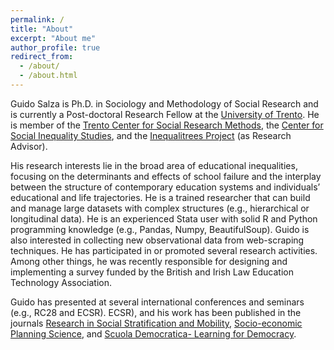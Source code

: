 ```yaml
---
permalink: /
title: "About"
excerpt: "About me"
author_profile: true
redirect_from: 
  - /about/
  - /about.html
---
```


Guido Salza is Ph.D. in Sociology and Methodology of Social Research and is currently a Post-doctoral Research Fellow at the [University of Trento](https://www.sociologia.unitn.it/en). He is member of the [Trento Center for Social Research Methods](https://trentosocialresearchmethods.org/#:~:text=Trento%20Center%20for%20Social%20Research%20Methods&text=The%20Trento%20Center%20for%20Social,at%20the%20University%20of%20Trento.), the [Center for Social Inequality Studies](https://r.unitn.it/en/soc/csis), and the [Inequalitrees Project](https://inequalitrees.eu) (as Research Advisor).

His research interests lie in the broad area of educational inequalities, focusing on the determinants and effects of school failure and the interplay between the structure of contemporary education systems and individuals’ educational and life trajectories. He is a trained researcher that can build and manage large datasets with complex structures (e.g., hierarchical or longitudinal data). He is an experienced Stata user with solid R and Python programming knowledge (e.g., Pandas, Numpy, BeautifulSoup). Guido is also interested in collecting new observational data from web-scraping techniques. He has participated in or promoted several research activities. Among other things, he was recently responsible for designing and implementing a survey funded by the British and Irish Law Education Technology Association. 

Guido has presented at several international conferences and seminars (e.g., RC28 and ECSR). ECSR), and his work has been published in the journals [Research in Social Stratification and Mobility](https://www.sciencedirect.com/science/article/pii/S0276562422000038?casa_token=lPXdjtO7d2cAAAAA:CCrM3h22Z4aH9npuVlncjMv047TmcWI0rY4Bb2nj_llaIHunVs6LfCEPh7sjA3YcDCTgDHY), [Socio-economic Planning Science](https://www.sciencedirect.com/science/article/pii/S003801211930240X?casa_token=bqWqFMdBLE4AAAAA:DfvryitKiT4bgCwmv3QazBkx35KPiwXUE4xinBIomLwwqD94CFctGgM-Z-7O1_eUBodSADk), and [Scuola Democratica- Learning for Democracy](https://www.rivisteweb.it/doi/10.12828/103251).
